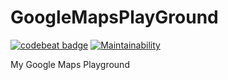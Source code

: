 # GoogleMapsPlayGround

[![codebeat badge](https://codebeat.co/badges/e124a3c9-7527-436a-988c-dff87170cf5c)](https://codebeat.co/projects/github-com-davidodari-googlemapsplayground-master)
[![Maintainability](https://api.codeclimate.com/v1/badges/e06f27b65070d8ea2bd1/maintainability)](https://codeclimate.com/github/Davidodari/GoogleMapsPlayGround/maintainability)


My Google Maps Playground 
